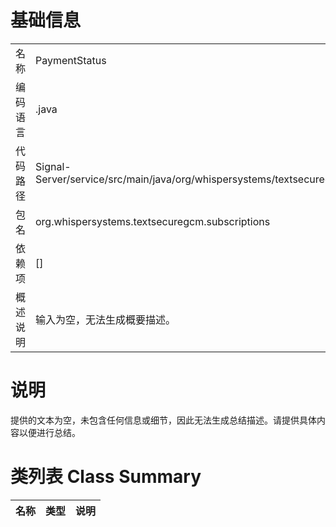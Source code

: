 # 基础信息

|      |      |
|------|------|
| 名称 | PaymentStatus |
| 编码语言 | .java |
| 代码路径 | Signal-Server/service/src/main/java/org/whispersystems/textsecuregcm/subscriptions/PaymentStatus.java |
| 包名 | org.whispersystems.textsecuregcm.subscriptions |
| 依赖项 | [] |
| 概述说明 | 输入为空，无法生成概要描述。 |

# 说明

提供的文本为空，未包含任何信息或细节，因此无法生成总结描述。请提供具体内容以便进行总结。

# 类列表 Class Summary

| 名称   | 类型  | 说明 |
|-------|------|-------------|




